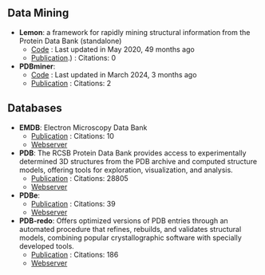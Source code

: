 
## **Data Mining**
- **Lemon**: a framework for rapidly mining structural information from the Protein Data Bank (standalone)
	- [Code](https://github.com/chopralab/lemon) : Last updated in May 2020, 49 months ago
	- [Publication](https://doi.org/10.1093/bioinformatics/btz178).) : Citations: 0
- **PDBminer**: 
	- [Code](https://github.com/ELELAB/PDBminer) : Last updated in March 2024, 3 months ago
	- [Publication](https://doi.org/10.1101/2023.05.06.539447) : Citations: 2

## **Databases**
- **EMDB**: Electron Microscopy Data Bank
	- [Publication](https://doi.org/10.1093/nar/gkad1019) : Citations: 10
	- [Webserver](https://www.ebi.ac.uk/emdb/)
- **PDB**: The RCSB Protein Data Bank provides access to experimentally determined 3D structures from the PDB archive and computed structure models, offering tools for exploration, visualization, and analysis.
	- [Publication](https://doi.org/10.1093/nar/28.1.235) : Citations: 28805
	- [Webserver](https://www.rcsb.org/)
- **PDBe**: 
	- [Publication](http://dx.doi.org/10.1093/nar/gkz990) : Citations: 39
	- [Webserver](https://www.ebi.ac.uk/pdbe)
- **PDB-redo**: Offers optimized versions of PDB entries through an automated procedure that refines, rebuilds, and validates structural models, combining popular crystallographic software with specially developed tools.
	- [Publication](https://doi.org/10.1107/s0907444911054515) : Citations: 186
	- [Webserver](https://pdb-redo.eu/)
